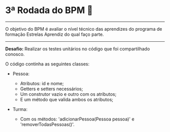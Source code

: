# 3ª Rodada do BPM 🚀

<hr>

O objetivo do BPM é avaliar o nível técnico das aprendizes do programa de formação Estrelas Aprendiz do qual faço parte.

<hr>

**Desafio:** Realizar os testes unitários no código que foi compartilhado conosco.

O código continha as seguintes classes:

- Pessoa: 
  - Atributos: id e nome;
  - Getters e setters necessários;
  - Um construtor vazio e outro com os atributos;
  - E um método que valida ambos os atributos;

- Turma:
  - Com os métodos: 'adicionarPessoa(Pessoa pessoa)' e 'removerTodasPessoas()'.

